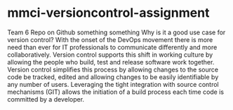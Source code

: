 # mmci-versioncontrol-assignment
Team 6 Repo on Github
something
something
Why is it a good use case for version control?
With the onset of the DevOps movement there is more need than ever for IT professionals to communicate differently and more collaboratively.  Version control supports this shift in working culture by allowing the people who build, test and release software work together.  Version control simplifies this process by allowing changes to the source code be tracked, edited and allowing changes to be easily identifiable by any number of users.  Leveraging the tight integration with source control mechanisms (GIT) allows the initiation of a build process each time code is committed by a developer.  
